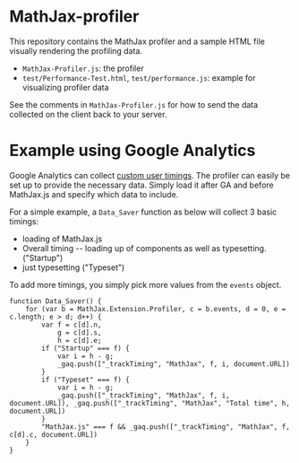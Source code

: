 # MathJax-profiler


This repository contains the MathJax profiler and a sample 
HTML file visually rendering the profiling data.

* `MathJax-Profiler.js`: the profiler
* `test/Performance-Test.html`, `test/performance.js`: example for visualizing profiler data
 
See the comments in `MathJax-Profiler.js` for how to send 
the data collected on the client back to your server.

# Example using Google Analytics

Google Analytics can collect [custom user timings](https://developers.google.com/analytics/devguides/collection/gajs/gaTrackingTiming). The profiler can easily be set up to provide the necessary data. Simply load it after GA and before MathJax.js and specify which data to include.

For a simple example, a `Data_Saver` function as below will collect 3 basic timings:

* loading of MathJax.js
* Overall timing -- loading up of components as well as typesetting. ("Startup")
* just typesetting ("Typeset")

To add more timings, you simply pick more values from the `events` object.

```
function Data_Saver() {
    for (var b = MathJax.Extension.Profiler, c = b.events, d = 0, e = c.length; e > d; d++) {
        var f = c[d].n,
            g = c[d].s,
            h = c[d].e;
        if ("Startup" === f) {
            var i = h - g;
            _gaq.push(["_trackTiming", "MathJax", f, i, document.URL])
        }
        if ("Typeset" === f) {
            var i = h - g;
            _gaq.push(["_trackTiming", "MathJax", f, i, document.URL]), _gaq.push(["_trackTiming", "MathJax", "Total time", h, document.URL])
        }
        "MathJax.js" === f && _gaq.push(["_trackTiming", "MathJax", f, c[d].c, document.URL])
    }
}
